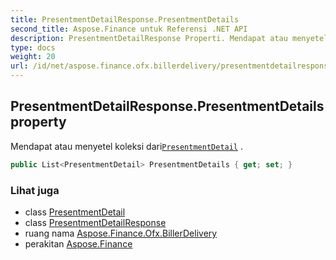 ```yaml
---
title: PresentmentDetailResponse.PresentmentDetails
second_title: Aspose.Finance untuk Referensi .NET API
description: PresentmentDetailResponse Properti. Mendapat atau menyetel koleksi dariPresentmentDetail .
type: docs
weight: 20
url: /id/net/aspose.finance.ofx.billerdelivery/presentmentdetailresponse/presentmentdetails/
---
```

## PresentmentDetailResponse.PresentmentDetails property

Mendapat atau menyetel koleksi dari[`PresentmentDetail`](../../presentmentdetail/) .

```csharp
public List<PresentmentDetail> PresentmentDetails { get; set; }
```

### Lihat juga

* class [PresentmentDetail](../../presentmentdetail/)
* class [PresentmentDetailResponse](../)
* ruang nama [Aspose.Finance.Ofx.BillerDelivery](../../presentmentdetailresponse/)
* perakitan [Aspose.Finance](../../../)


